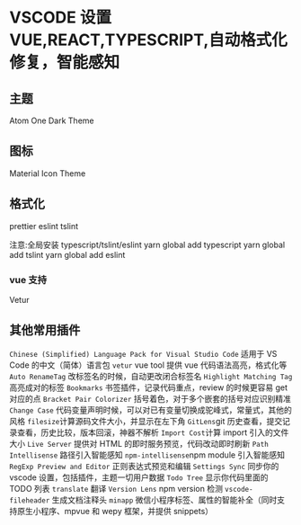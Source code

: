 # VSCODE 设置 VUE,REACT,TYPESCRIPT,自动格式化修复，智能感知

## 主题

Atom One Dark Theme

## 图标

Material Icon Theme

## 格式化

prettier
eslint
tslint

注意:全局安装 typescript/tslint/eslint
yarn global add typescript
yarn global add tslint
yarn global add eslint

### vue 支持

Vetur

## 其他常用插件

`Chinese (Simplified) Language Pack for Visual Studio Code` 适用于 VS Code 的中文（简体）语言包
`vetur` vue tool 提供 vue 代码语法高亮，格式化等
`Auto RenameTag` 改标签名的时候，自动更改闭合标签名
`Highlight Matching Tag`高亮成对的标签
`Bookmarks` 书签插件，记录代码重点，review 的时候更容易 get 对应的点
`Bracket Pair Colorizer` 括号着色，对于多个嵌套的括号对应识别精准
`Change Case` 代码变量声明时候，可以对已有变量切换成驼峰式，常量式，其他的风格
`filesize`计算源码文件大小，并显示在左下角
`GitLens`git 历史查看，提交记录查看，历史比较，版本回滚，神器不解析
`Import Cost`计算 import 引入的文件大小
`Live Server` 提供对 HTML 的即时服务预览，代码改动即时刷新
`Path Intellisense` 路径引入智能感知
`npm-intellisense`npm module 引入智能感知
`RegExp Preview and Editor` 正则表达式预览和编辑
`Settings Sync` 同步你的 vscode 设置，包括插件，主题一切用户数据
`Todo Tree` 显示你代码里面的 TODO 列表
`translate` 翻译
`Version Lens` npm version 检测
`vscode-fileheader` 生成文档注释头
`minapp` 微信小程序标签、属性的智能补全（同时支持原生小程序、mpvue 和 wepy 框架，并提供 snippets）
